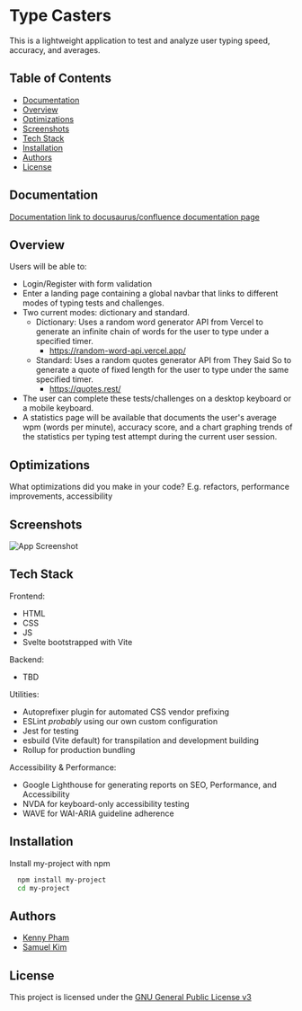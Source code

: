 
# Type Casters

This is a lightweight application to test and analyze user typing speed, accuracy, and averages.


## Table of Contents
- [Documentation](#Documentation)
- [Overview](#Overview)
- [Optimizations](#Optimizations)
- [Screenshots](#Screenshots)
- [Tech Stack](#Tech)
- [Installation](#Installation)
- [Authors](#Authors)
- [License](#License)

## Documentation

[Documentation link to docusaurus/confluence documentation page](https://linktodocumentation)


## Overview

Users will be able to:

- Login/Register with form validation
- Enter a landing page containing a global navbar that links to different modes of typing tests and challenges.
- Two current modes: dictionary and standard.
  - Dictionary: Uses a random word generator API from Vercel to generate an infinite chain of words for the user to type under a specified timer.
    - https://random-word-api.vercel.app/
  - Standard: Uses a random quotes generator API from They Said So to generate a quote of fixed length for the user to type under the same specified timer. 
    - https://quotes.rest/ 
-  The user can complete these tests/challenges on a desktop keyboard or a mobile keyboard.
- A statistics page will be available that documents the user's average wpm (words per minute), accuracy score, and a chart graphing trends of the statistics per typing test attempt during the current user session.

## Optimizations

What optimizations did you make in your code? E.g. refactors, performance improvements, accessibility


## Screenshots

![App Screenshot](https://via.placeholder.com/468x300?text=App+Screenshot+Here)



## Tech Stack

Frontend:
- HTML
- CSS
- JS
- Svelte bootstrapped with Vite

Backend:
- TBD

Utilities:
- Autoprefixer plugin for automated CSS vendor prefixing
- ESLint *probably* using our own custom configuration
- Jest for testing
- esbuild (Vite default) for transpilation and development building
-  Rollup for production bundling

Accessibility & Performance:
- Google Lighthouse for generating reports on SEO, Performance, and Accessibility
- NVDA for keyboard-only accessibility testing
- WAVE for WAI-ARIA guideline adherence

## Installation

Install my-project with npm

```bash
  npm install my-project
  cd my-project
```
    
## Authors

- [Kenny Pham](https://www.github.com/pocscz06)
- [Samuel Kim](https://www.github.com/skimlox)

## License

This project is licensed under the [GNU General Public License v3](https://www.gnu.org/licenses/gpl-3.0.en.html#license-text)